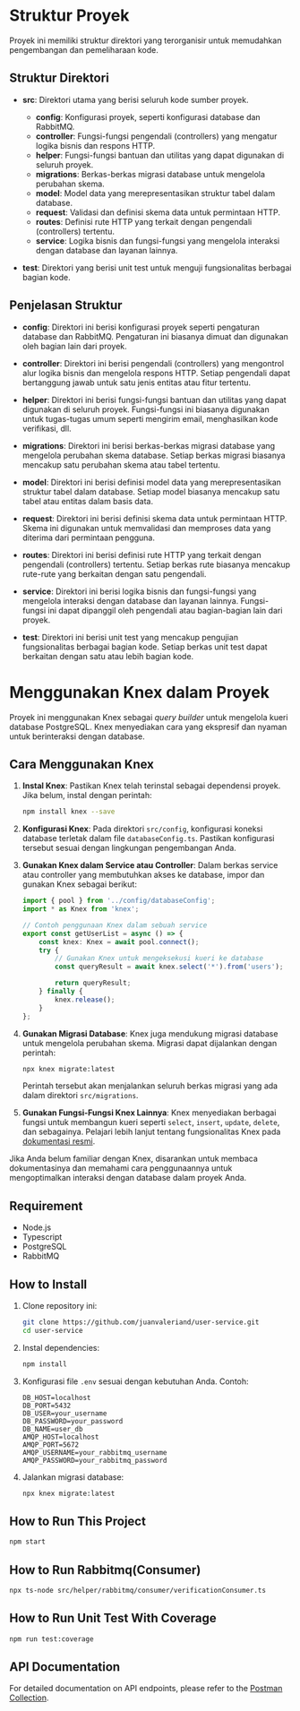 # Struktur Proyek

Proyek ini memiliki struktur direktori yang terorganisir untuk memudahkan pengembangan dan pemeliharaan kode.

## Struktur Direktori

- **src**: Direktori utama yang berisi seluruh kode sumber proyek.
  - **config**: Konfigurasi proyek, seperti konfigurasi database dan RabbitMQ.
  - **controller**: Fungsi-fungsi pengendali (controllers) yang mengatur logika bisnis dan respons HTTP.
  - **helper**: Fungsi-fungsi bantuan dan utilitas yang dapat digunakan di seluruh proyek.
  - **migrations**: Berkas-berkas migrasi database untuk mengelola perubahan skema.
  - **model**: Model data yang merepresentasikan struktur tabel dalam database.
  - **request**: Validasi dan definisi skema data untuk permintaan HTTP.
  - **routes**: Definisi rute HTTP yang terkait dengan pengendali (controllers) tertentu.
  - **service**: Logika bisnis dan fungsi-fungsi yang mengelola interaksi dengan database dan layanan lainnya.

- **test**: Direktori yang berisi unit test untuk menguji fungsionalitas berbagai bagian kode.

## Penjelasan Struktur

- **config**: Direktori ini berisi konfigurasi proyek seperti pengaturan database dan RabbitMQ. Pengaturan ini biasanya dimuat dan digunakan oleh bagian lain dari proyek.

- **controller**: Direktori ini berisi pengendali (controllers) yang mengontrol alur logika bisnis dan mengelola respons HTTP. Setiap pengendali dapat bertanggung jawab untuk satu jenis entitas atau fitur tertentu.

- **helper**: Direktori ini berisi fungsi-fungsi bantuan dan utilitas yang dapat digunakan di seluruh proyek. Fungsi-fungsi ini biasanya digunakan untuk tugas-tugas umum seperti mengirim email, menghasilkan kode verifikasi, dll.

- **migrations**: Direktori ini berisi berkas-berkas migrasi database yang mengelola perubahan skema database. Setiap berkas migrasi biasanya mencakup satu perubahan skema atau tabel tertentu.

- **model**: Direktori ini berisi definisi model data yang merepresentasikan struktur tabel dalam database. Setiap model biasanya mencakup satu tabel atau entitas dalam basis data.

- **request**: Direktori ini berisi definisi skema data untuk permintaan HTTP. Skema ini digunakan untuk memvalidasi dan memproses data yang diterima dari permintaan pengguna.

- **routes**: Direktori ini berisi definisi rute HTTP yang terkait dengan pengendali (controllers) tertentu. Setiap berkas rute biasanya mencakup rute-rute yang berkaitan dengan satu pengendali.

- **service**: Direktori ini berisi logika bisnis dan fungsi-fungsi yang mengelola interaksi dengan database dan layanan lainnya. Fungsi-fungsi ini dapat dipanggil oleh pengendali atau bagian-bagian lain dari proyek.

- **test**: Direktori ini berisi unit test yang mencakup pengujian fungsionalitas berbagai bagian kode. Setiap berkas unit test dapat berkaitan dengan satu atau lebih bagian kode.


# Menggunakan Knex dalam Proyek

Proyek ini menggunakan Knex sebagai _query builder_ untuk mengelola kueri database PostgreSQL. Knex menyediakan cara yang ekspresif dan nyaman untuk berinteraksi dengan database.

## Cara Menggunakan Knex

1. **Instal Knex**: Pastikan Knex telah terinstal sebagai dependensi proyek. Jika belum, instal dengan perintah:

    ```bash
    npm install knex --save
    ```

2. **Konfigurasi Knex**: Pada direktori `src/config`, konfigurasi koneksi database terletak dalam file `databaseConfig.ts`. Pastikan konfigurasi tersebut sesuai dengan lingkungan pengembangan Anda.

3. **Gunakan Knex dalam Service atau Controller**: Dalam berkas service atau controller yang membutuhkan akses ke database, impor dan gunakan Knex sebagai berikut:

    ```typescript
    import { pool } from '../config/databaseConfig';
    import * as Knex from 'knex';

    // Contoh penggunaan Knex dalam sebuah service
    export const getUserList = async () => {
        const knex: Knex = await pool.connect();
        try {
            // Gunakan Knex untuk mengeksekusi kueri ke database
            const queryResult = await knex.select('*').from('users');

            return queryResult;
        } finally {
            knex.release();
        }
    };
    ```

4. **Gunakan Migrasi Database**: Knex juga mendukung migrasi database untuk mengelola perubahan skema. Migrasi dapat dijalankan dengan perintah:

    ```bash
    npx knex migrate:latest
    ```

    Perintah tersebut akan menjalankan seluruh berkas migrasi yang ada dalam direktori `src/migrations`.

5. **Gunakan Fungsi-Fungsi Knex Lainnya**: Knex menyediakan berbagai fungsi untuk membangun kueri seperti `select`, `insert`, `update`, `delete`, dan sebagainya. Pelajari lebih lanjut tentang fungsionalitas Knex pada [dokumentasi resmi](https://knexjs.org/).

Jika Anda belum familiar dengan Knex, disarankan untuk membaca dokumentasinya dan memahami cara penggunaannya untuk mengoptimalkan interaksi dengan database dalam proyek Anda.


## Requirement

- Node.js
- Typescript
- PostgreSQL
- RabbitMQ

## How to Install

1. Clone repository ini:

    ```bash
    git clone https://github.com/juanvaleriand/user-service.git
    cd user-service
    ```

2. Instal dependencies:

    ```bash
    npm install
    ```

3. Konfigurasi file `.env` sesuai dengan kebutuhan Anda. Contoh:

    ```env
    DB_HOST=localhost
    DB_PORT=5432
    DB_USER=your_username
    DB_PASSWORD=your_password
    DB_NAME=user_db
    AMQP_HOST=localhost
    AMQP_PORT=5672
    AMQP_USERNAME=your_rabbitmq_username
    AMQP_PASSWORD=your_rabbitmq_password
    ```

4. Jalankan migrasi database:

    ```bash
    npx knex migrate:latest
    ```

## How to Run This Project

```bash
npm start
```

## How to Run Rabbitmq(Consumer)

```bash
npx ts-node src/helper/rabbitmq/consumer/verificationConsumer.ts
```

## How to Run Unit Test With Coverage

```bash
npm run test:coverage
```

## API Documentation

For detailed documentation on API endpoints, please refer to the [Postman Collection](https://documenter.getpostman.com/view/7215921/2s9YeK3A3r).
